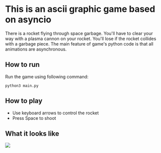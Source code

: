 # This is an ascii graphic game based on asyncio
There is a rocket flying through space garbage. You'll have to clear your way with a plasma cannon on your rocket.
You'll lose if the rocket collides with a garbage piece. 
The main feature of game's python code is that all animations are asynchronous.

## How to run
Run the game using following command:
```
python3 main.py
```

## How to play
- Use keyboard arrows to control the rocket
- Press Space to shoot

## What it looks like
![](https://thumbs.gfycat.com/CleanThoughtfulBighornsheep.webp)
